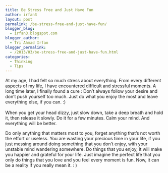 ```yaml
---
title: Be Stress Free and Just Have Fun
author: irfan3
layout: post
permalink: /be-stress-free-and-just-have-fun/
blogger_blog:
  - irfan3.blogspot.com
blogger_author:
  - Tri Ahmad Irfan
blogger_permalink:
  - /2013/03/be-stress-free-and-just-have-fun.html
categories:
  - Thinking
  - Tips
---
```

At my age, I had felt so much stress about everything. From every different aspects of my life, I have encountered difficult and stressful moments. A long time later, I finally found a cure : Don’t always follow your desire and don’t push yourself too much. Just do what you enjoy the most and leave everything else, if you can. :)  
<a name="more"></a>  
When you get your head dizzy, just slow down, take a deep breath and hold it, then release it slowly. Do it for a few minutes. Calm your mind. And everything will be better.

Do only anything that matters most to you, forget anything that’s not worth the effort or useless. You are wasting your precious time in your life, if you just messing around doing something that you don’t enjoy, with your unstable mind wandering somewhere. Do things that you enjoy, It will make you happier and grateful for your life. Just imagine the perfect life that you only do things that you love and you feel every moment is fun. Now, it can be a reality if you really mean it. : )